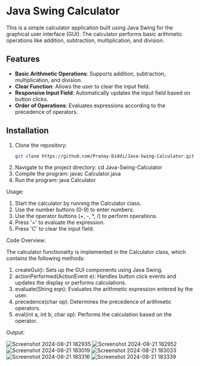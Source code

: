# Java Swing Calculator

This is a simple calculator application built using Java Swing for the graphical user interface (GUI). The calculator performs basic arithmetic operations like addition, subtraction, multiplication, and division.

## Features

- **Basic Arithmetic Operations**: Supports addition, subtraction, multiplication, and division.
- **Clear Function**: Allows the user to clear the input field.
- **Responsive Input Field**: Automatically updates the input field based on button clicks.
- **Order of Operations**: Evaluates expressions according to the precedence of operators.

## Installation

1. Clone the repository:
   ```bash
   git clone https://github.com/Pranay-Diddi/Java-Swing-Calculator.git
2. Navigate to the project directory:
    cd Java-Swing-Calculator
3. Compile the program:
    javac Calculator.java
4. Run the program:
    java Calculator

Usage:

1. Start the calculator by running the Calculator class.
2. Use the number buttons (0-9) to enter numbers.
3. Use the operator buttons (+, -, *, /) to perform operations.
4. Press '=' to evaluate the expression.
5. Press 'C' to clear the input field.

Code Overview:

The calculator functionality is implemented in the Calculator class, which contains the following methods:

1. createGui(): Sets up the GUI components using Java Swing.
2. actionPerformed(ActionEvent e): Handles button click events and updates the display or performs calculations.
3. evaluate(String eqn): Evaluates the arithmetic expression entered by the user.
4. precedence(char op): Determines the precedence of arithmetic operators.
5. eval(int a, int b, char op): Performs the calculation based on the operator.

   

Output:

![Screenshot 2024-08-21 182935](https://github.com/user-attachments/assets/eb9901b8-0508-4a87-9087-d484cbbc2539)
![Screenshot 2024-08-21 182952](https://github.com/user-attachments/assets/e9bacd16-ad77-40c0-b59c-705db98a65cf)
![Screenshot 2024-08-21 183019](https://github.com/user-attachments/assets/d2de3587-ca26-4ed9-8368-5e13e84f0b11)
![Screenshot 2024-08-21 183033](https://github.com/user-attachments/assets/c713da85-4815-48cd-8368-6f721baa5239)
![Screenshot 2024-08-21 183316](https://github.com/user-attachments/assets/2626560f-0ca7-4d98-bdcb-b187f0d260dd)
![Screenshot 2024-08-21 183339](https://github.com/user-attachments/assets/981790bd-d6f5-4294-871f-7e1bee1c9a76)






